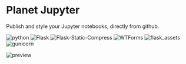 # Planet Jupyter

Publish and style your Jupyter notebooks, directly from github.

![python](https://img.shields.io/badge/python-3.6.6-blue.svg?longCache=true&style=flat-square)
![Flask](https://img.shields.io/badge/Flask-1.0.2-blue.svg?longCache=true&style=flat-square)
![Flask-Static-Compress](https://img.shields.io/badge/Flask_Static_Compress-1.0.2-blue.svg?longCache=true&style=flat-square)
![WTForms](https://img.shields.io/badge/WTForms-2.2.1-blue.svg?longCache=true&style=flat-square)
![flask_assets](https://img.shields.io/badge/flask_assets-0.12-blue.svg?longCache=true&style=flat-square)
![gunicorn](https://img.shields.io/badge/gunicorn-19.8.1-black.svg?longCache=true&style=flat-square)

![preview](https://00e9e64baca60971bd87c604cbdba936e2f371e478ef909bc8-apidata.googleusercontent.com/download/storage/v1/b/planetjupyter/o/preview.png?qk=AD5uMEvLehf4DSeDnFYahz1RKfcLvLcJGMRP9emD2OZuh4zATPIZ0YoQvw5YHG0_VLuTjzLLOQv5Uv8OFbUyUh9_ezqu489QsHLPUwx_a3U5HvwE-YnRu-kAnOxzJySyQEfyVrTFHqZDiq1NfLf6uMcvy5lmWI5wbHRPjTFXJKCDI6AAgjWKH-0rjZ5u-GxF3eQgkeAYIiOVhfKZkx63utcSZ6RUXJQXPph2ZiPiMBZRsnie8YKHV87TvDOr42GoQ2Me6vJN_FPg28R0TdhSV-xb2qUNENHOpo88jmR6la9P8mk4cltupjsN0XoG_1NpP0DDBUFo9J3TDrVMeHvuS5ZAoh8gawFf2mmSxQZZUBeXbDuwASDdA2cjTfYmKNrmuPnZKSRp9_8tViUD7a-kzh3Oa_e7uAnT3-lD3Oej5Sf6Zg_qVhVCzPUyb3jHecol6FPvMPE-84NPO-jqURLWeaOI7HcDErby2CQTp-dYF1YOPGECtHzUHKkNQdLnxtMTS47L9aq4cIdXY96C9HT425ddHB36SG_jqqe_wrqcJ7rE8rKYxGVCCDUE4NDWnha8jj3GofuVe4hgtlJJ-XLwIYmMj0wdmxKdgr3wuRyVJo2m3BwTE8u1jy3iRxv4d9LQHYMxiE85aT2JAuDdmVOtQjjXXNIqnb8HWCd4sxPyRhb9M5QwSGNLfg_1L9M0TTQbAW5wWBR6bbXmyO4oZkJiqTU8ZL2OC1SI0fRwgwCgD3aILjZAJoCKE00)

